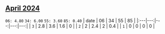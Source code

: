 ## [April 2024](2024-04.csv)

`06: 4.80` `34: 6.00` `55: 3.60` `85: 0.40` 
| date | 06 | 34 | 55 | 85 |
|:---|---:|---:|---:|---:|
| `3` | 2.8 | 3.6 | 1.6 | 0 <tr></tr>|
| `2` | 2 | 2.4 | 2 | 0.4 <tr></tr>|
| `1` | 0 | 0 | 0 | 0 <tr></tr>|
